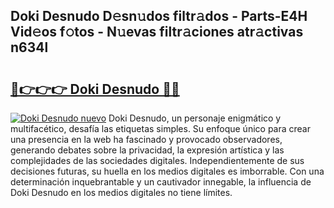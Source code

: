 ## Doki Desnudo D𝚎sn𝚞dos filtr𝚊dos - Parts-E4H Vid𝚎os f𝚘tos - N𝚞evas filtr𝚊ciones atr𝚊ctivas n634l

# <h2><a href="http://mb0aai.tromn.icu/?c=Doki+Desnudo">🔗👉👉👉 Doki Desnudo 🔗🔗</a></h2>

[![Doki Desnudo nuevo](https://i.imgur.com/pEAQMta.gif)](http://mb0aai.tromn.icu/?c=Doki+Desnudo)
Doki Desnudo, un personaje enigmático y multifacético, desafía las etiquetas simples. Su enfoque único para crear una presencia en la web ha fascinado y provocado observadores, generando debates sobre la privacidad, la expresión artística y las complejidades de las sociedades digitales. Independientemente de sus decisiones futuras, su huella en los medios digitales es imborrable. Con una determinación inquebrantable y un cautivador innegable, la influencia de Doki Desnudo en los medios digitales no tiene límites.
